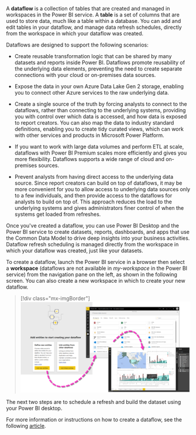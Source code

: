 A **dataflow** is a collection of tables that are created and managed in workspaces in the Power BI service. A **table** is a set of columns that are used to store data, much like a table within a database. You can add and edit tables in your dataflow, and manage data refresh schedules, directly from the workspace in which your dataflow was created.

Dataflows are designed to support the following scenarios:

-   Create reusable transformation logic that can be shared by many datasets and reports inside Power BI. Dataflows promote reusability of the underlying data elements, preventing the need to create separate connections with your cloud or on-premises data sources.

-   Expose the data in your own Azure Data Lake Gen 2 storage, enabling you to connect other Azure services to the raw underlying data.

-   Create a single source of the truth by forcing analysts to connect to the dataflows, rather than connecting to the underlying systems, providing you with control over which data is accessed, and how data is exposed to report creators. You can also map the data to industry standard definitions, enabling you to create tidy curated views, which can work with other services and products in Microsoft Power Platform.

-   If you want to work with large data volumes and perform ETL at scale, dataflows with Power BI Premium scales more efficiently and gives you more flexibility. Dataflows supports a wide range of cloud and on-premises sources.

-   Prevent analysts from having direct access to the underlying data source. Since report creators can build on top of dataflows, it may be more convenient for you to allow access to underlying data sources only to a few individuals, and then provide access to the dataflows for analysts to build on top of. This approach reduces the load to the underlying systems and gives administrators finer control of when the systems get loaded from refreshes.

Once you've created a dataflow, you can use Power BI Desktop and the Power BI service to create datasets, reports, dashboards, and apps that use the Common Data Model to drive deep insights into your business activities. Dataflow refresh scheduling is managed directly from the workspace in which your dataflow was created, just like your datasets.

To create a dataflow, launch the Power BI service in a browser then select a **workspace** (dataflows are not available in *my-workspace* in the Power BI service) from the navigation pane on the left, as shown in the following screen. You can also create a new workspace in which to create your new dataflow.

> [!div class="mx-imgBorder"]
> [![Combination of screen shots depicting the process flow to set up a Power BI dataflow.](../media/dataflow.png)](../media/dataflow.png#lightbox)

The next two steps are to schedule a refresh and build the dataset using your Power BI desktop.

For more information or instructions on how to create a dataflow, see the following [article](https://docs.microsoft.com/power-bi/transform-model/dataflows/dataflows-create/?azure-portal=true).

